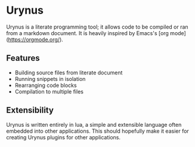 # Urynus
Urynus is a literate programming tool; it allows code to be compiled or ran from
a markdown document. It is heavily inspired by Emacs's [org mode]
(https://orgmode.org/).

## Features
- Building source files from literate document
- Running snippets in isolation
- Rearranging code blocks
- Compilation to multiple files


## Extensibility
Urynus is written entirely in lua, a simple and extensible language often 
embedded into other applications. This should hopefully make it easier for 
creating Urynus plugins for other applications.
